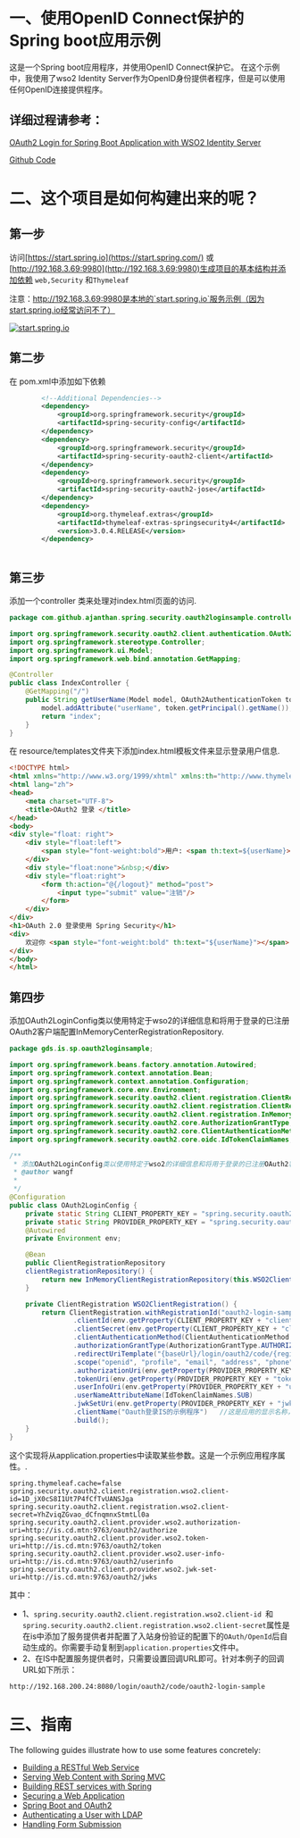 # 一、使用OpenID Connect保护的Spring boot应用示例

这是一个Spring boot应用程序，并使用OpenID Connect保护它。
在这个示例中，我使用了wso2 Identity Server作为OpenID身份提供者程序，但是可以使用任何OpenID连接提供程序。

## 详细过程请参考：

[OAuth2 Login for Spring Boot Application with WSO2 Identity Server](https://medium.com/@balaajanthan/oauth2-login-for-spring-boot-application-with-wso2-identity-server-da0a88893987)

[Github Code](https://github.com/ajanthan/spring-boot-oauth2-login-with-wso2is)



# 二、这个项目是如何构建出来的呢？

## 第一步

访问[https://start.spring.io](https://start.spring.com/) 或[http://192.168.3.69:9980](http://192.168.3.69:9980)生成项目的基本结构并添加依赖 `web,Security` 和`Thymeleaf`

注意：http://192.168.3.69:9980是本地的`start.spring.io`服务示例（因为start.spring.io经常访问不了）

[![start.spring.io](assets/start-spring-io.png)](https://github.com/ajanthan/spring-boot-oauth2-login-with-wso2is/blob/master/images/start-spring-io.png?raw=true)

## 第二步

在 pom.xml中添加如下依赖

```xml
		<!--Additional Dependencies-->
		<dependency>
			<groupId>org.springframework.security</groupId>
			<artifactId>spring-security-config</artifactId>
		</dependency>
		<dependency>
			<groupId>org.springframework.security</groupId>
			<artifactId>spring-security-oauth2-client</artifactId>
		</dependency>
		<dependency>
			<groupId>org.springframework.security</groupId>
			<artifactId>spring-security-oauth2-jose</artifactId>
		</dependency>
		<dependency>
			<groupId>org.thymeleaf.extras</groupId>
			<artifactId>thymeleaf-extras-springsecurity4</artifactId>
            <version>3.0.4.RELEASE</version>
		</dependency>
        
```

## 第三步

添加一个controller 类来处理对index.html页面的访问.

```java
package com.github.ajanthan.spring.security.oauth2loginsample.controllers;

import org.springframework.security.oauth2.client.authentication.OAuth2AuthenticationToken;
import org.springframework.stereotype.Controller;
import org.springframework.ui.Model;
import org.springframework.web.bind.annotation.GetMapping;

@Controller
public class IndexController {
    @GetMapping("/")
    public String getUserName(Model model, OAuth2AuthenticationToken token) {
        model.addAttribute("userName", token.getPrincipal().getName());
        return "index";
    }
}
```

在 resource/templates文件夹下添加index.html模板文件来显示登录用户信息.

```html
<!DOCTYPE html>
<html xmlns="http://www.w3.org/1999/xhtml" xmlns:th="http://www.thymeleaf.org">
<html lang="zh">
<head>
    <meta charset="UTF-8">
    <title>OAuth2 登录 </title>
</head>
<body>
<div style="float: right">
    <div style="float:left">
        <span style="font-weight:bold">用户: <span th:text=${userName}></span> </span>
    </div>
    <div style="float:none">&nbsp;</div>
    <div style="float:right">
        <form th:action="@{/logout}" method="post">
            <input type="submit" value="注销"/>
        </form>
    </div>
</div>
<h1>OAuth 2.0 登录使用 Spring Security</h1>
<div>
    欢迎你 <span style="font-weight:bold" th:text="${userName}"></span>
</div>
</body>
</html>
```

## 第四步

添加OAuth2LoginConfig类以使用特定于wso2的详细信息和将用于登录的已注册OAuth2客户端配置InMemoryCenterRegistrationRepository.

```java
package gds.is.sp.oauth2loginsample;

import org.springframework.beans.factory.annotation.Autowired;
import org.springframework.context.annotation.Bean;
import org.springframework.context.annotation.Configuration;
import org.springframework.core.env.Environment;
import org.springframework.security.oauth2.client.registration.ClientRegistration;
import org.springframework.security.oauth2.client.registration.ClientRegistrationRepository;
import org.springframework.security.oauth2.client.registration.InMemoryClientRegistrationRepository;
import org.springframework.security.oauth2.core.AuthorizationGrantType;
import org.springframework.security.oauth2.core.ClientAuthenticationMethod;
import org.springframework.security.oauth2.core.oidc.IdTokenClaimNames;

/**
 * 添加OAuth2LoginConfig类以使用特定于wso2的详细信息和将用于登录的已注册OAuth2客户端配置InMemoryCenterRegistrationRepository.
 * @author wangf
 *
 */
@Configuration
public class OAuth2LoginConfig {
    private static String CLIENT_PROPERTY_KEY = "spring.security.oauth2.client.registration.wso2.";
    private static String PROVIDER_PROPERTY_KEY = "spring.security.oauth2.client.provider.wso2.";
    @Autowired
    private Environment env;

    @Bean
    public ClientRegistrationRepository
    clientRegistrationRepository() {
        return new InMemoryClientRegistrationRepository(this.WSO2ClientRegistration());
    }

    private ClientRegistration WSO2ClientRegistration() {
        return ClientRegistration.withRegistrationId("oauth2-login-sample")           //这是应用的注册Id，这个id就是回调Url中的{registrationId}，命名：应用的英文名称
                .clientId(env.getProperty(CLIENT_PROPERTY_KEY + "client-id"))
                .clientSecret(env.getProperty(CLIENT_PROPERTY_KEY + "client-secret"))
                .clientAuthenticationMethod(ClientAuthenticationMethod.BASIC)
                .authorizationGrantType(AuthorizationGrantType.AUTHORIZATION_CODE)
                .redirectUriTemplate("{baseUrl}/login/oauth2/code/{registrationId}")  //IS中添加的服务提供者的入站认证配置下的OAuth/OpenId连接配置中的回调Url须根据这个模板来填写
                .scope("openid", "profile", "email", "address", "phone")              //这是本应用期望从IS获取的用户个人信息，登录成功后，系统要求用户确认是否愿意提供这些信息。
                .authorizationUri(env.getProperty(PROVIDER_PROPERTY_KEY + "authorization-uri"))
                .tokenUri(env.getProperty(PROVIDER_PROPERTY_KEY + "token-uri"))
                .userInfoUri(env.getProperty(PROVIDER_PROPERTY_KEY + "user-info-uri"))
                .userNameAttributeName(IdTokenClaimNames.SUB)
                .jwkSetUri(env.getProperty(PROVIDER_PROPERTY_KEY + "jwk-set-uri"))
                .clientName("Oauth登录IS的示例程序")   //这是应用的显示名称，应用注销后会显示在引导用户重新登录的页面上
                .build();
    }
}
```

这个实现将从application.properties中读取某些参数。这是一个示例应用程序属性。.

```properties
spring.thymeleaf.cache=false
spring.security.oauth2.client.registration.wso2.client-id=1D_jX0cS8I1Ut7P4fCfTvUANSJga
spring.security.oauth2.client.registration.wso2.client-secret=YhZviqZGvao_dCfnqmnxStmtLl0a
spring.security.oauth2.client.provider.wso2.authorization-uri=http://is.cd.mtn:9763/oauth2/authorize
spring.security.oauth2.client.provider.wso2.token-uri=http://is.cd.mtn:9763/oauth2/token
spring.security.oauth2.client.provider.wso2.user-info-uri=http://is.cd.mtn:9763/oauth2/userinfo
spring.security.oauth2.client.provider.wso2.jwk-set-uri=http://is.cd.mtn:9763/oauth2/jwks

```

其中：

- 1、`spring.security.oauth2.client.registration.wso2.client-id `和`spring.security.oauth2.client.registration.wso2.client-secret`属性是在is中添加了服务提供者并配置了入站身份验证的配置下的`OAuth/OpenId`后自动生成的。你需要手动复制到`application.properties`文件中。
- 2、在IS中配置服务提供者时，只需要设置回调URL即可。针对本例子的回调URL如下所示：

```
http://192.168.200.24:8080/login/oauth2/code/oauth2-login-sample
```

# 三、指南

The following guides illustrate how to use some features concretely:

- [Building a RESTful Web Service](https://spring.io/guides/gs/rest-service/)
- [Serving Web Content with Spring MVC](https://spring.io/guides/gs/serving-web-content/)
- [Building REST services with Spring](https://spring.io/guides/tutorials/bookmarks/)
- [Securing a Web Application](https://spring.io/guides/gs/securing-web/)
- [Spring Boot and OAuth2](https://spring.io/guides/tutorials/spring-boot-oauth2/)
- [Authenticating a User with LDAP](https://spring.io/guides/gs/authenticating-ldap/)
- [Handling Form Submission](https://spring.io/guides/gs/handling-form-submission/)